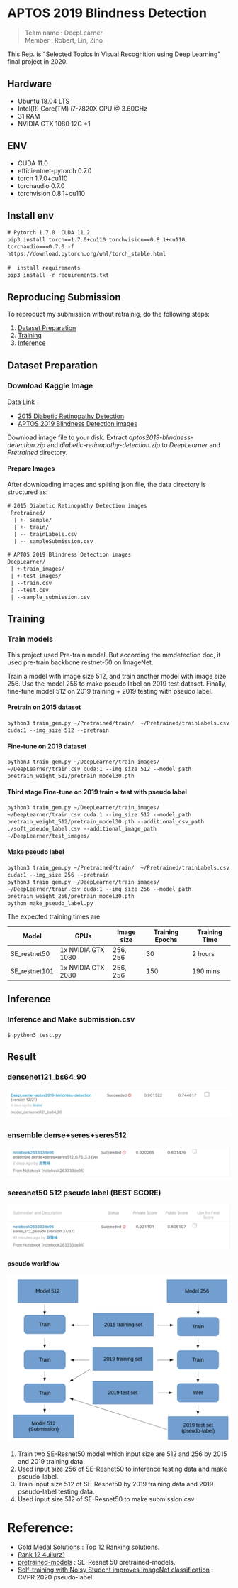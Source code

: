 # APTOS 2019 Blindness Detection
> Team name : DeepLearner <br>
> Member : Robert, Lin, Zino

This Rep. is "Selected Topics in Visual Recognition using Deep Learning" final project in 2020.

## Hardware
- Ubuntu 18.04 LTS
- Intel(R) Core(TM) i7-7820X CPU @ 3.60GHz
- 31 RAM
- NVIDIA GTX 1080 12G *1

## ENV
- CUDA 11.0
- efficientnet-pytorch    0.7.0
- torch                   1.7.0+cu110
- torchaudio              0.7.0
- torchvision             0.8.1+cu110


## Install env
```
# Pytorch 1.7.0  CUDA 11.2
pip3 install torch==1.7.0+cu110 torchvision==0.8.1+cu110 torchaudio===0.7.0 -f https://download.pytorch.org/whl/torch_stable.html

#  install requirements
pip3 install -r requirements.txt
```

## Reproducing Submission
To reproduct my submission without retrainig, do the following steps:

1.  [Dataset Preparation](#Dataset-Preparation)
2.  [Training](#Training)
3.  [Inference](#Inference)

## Dataset Preparation
### Download Kaggle Image
Data Link：
* [2015 Diabetic Retinopathy Detection](https://www.kaggle.com/c/diabetic-retinopathy-detection/data)
* [APTOS 2019 Blindness Detection images](https://www.kaggle.com/c/aptos2019-blindness-detection/data)

Download image file to your disk.
Extract *aptos2019-blindness-detection.zip* and *diabetic-retinopathy-detection.zip* to *DeepLearner* and *Pretrained* directory.


#### Prepare Images
After downloading images and spliting json file, the data directory is structured as:

```
# 2015 Diabetic Retinopathy Detection images
 Pretrained/
  | +- sample/
  | +- train/
  | -- trainLabels.csv
  | -- sampleSubmission.csv
```

```
# APTOS 2019 Blindness Detection images
DeepLearner/
 | +-train_images/
 | +-test_images/
 | --train.csv
 | --test.csv
 | --sample_submission.csv
```

## Training
### Train models
This project used Pre-train model. But according the mmdetection doc, it used pre-train backbone restnet-50 on ImageNet.

Train a model with image size 512, and train another model with image size 256.
Use the model 256 to make pseudo label on 2019 test dataset.
Finally, fine-tune model 512 on 2019 training + 2019 testing with pseudo label.

#### Pretrain on 2015 dataset
```
python3 train_gem.py ~/Pretrained/train/  ~/Pretrained/trainLabels.csv cuda:1 --img_size 512 --pretrain
```

#### Fine-tune on 2019 dataset
```
python3 train_gem.py ~/DeepLearner/train_images/  ~/DeepLearner/train.csv cuda:1 --img_size 512 --model_path pretrain_weight_512/pretrain_model30.pth
```

#### Third stage Fine-tune on 2019 train + test with pseudo label
```
python3 train_gem.py ~/DeepLearner/train_images/  ~/DeepLearner/train.csv cuda:1 --img_size 512 --model_path pretrain_weight_512/pretrain_model30.pth --additional_csv_path ./soft_pseudo_label.csv --additional_image_path ~/DeepLearner/test_images/
```

#### Make pseudo label
```
python3 train_gem.py ~/Pretrained/train/  ~/Pretrained/trainLabels.csv cuda:1 --img_size 256 --pretrain
python3 train_gem.py ~/DeepLearner/train_images/  ~/DeepLearner/train.csv cuda:1 --img_size 256 --model_path pretrain_weight_256/pretrain_model30.pth
python make_pseudo_label.py
```


The expected training times are:

Model | GPUs | Image size | Training Epochs | Training Time | 
------------ | ------------- | ------------- | ------------- | ------------- |
SE_restnet50 | 1x NVIDIA GTX 1080 | 256, 256 | 30 | 2 hours |
SE_restnet101 | 1x NVIDIA GTX 2080 | 256, 256 | 150 | 190 mins |



## Inference

### Inference and Make submission.csv
```
$ python3 test.py
```

## Result
### densenet121_bs64_90
![](https://github.com/robert780612/DeepLearner/blob/main/result/model_densenet121_bs64_90.PNG?raw=true)

### ensemble dense+seres+seres512 

![](https://github.com/robert780612/DeepLearner/blob/main/result/ensemble%20dense.seres.seres512_0.920265.png?raw=true)

### seresnet50 512  pseudo label  (BEST SCORE)
![](https://github.com/robert780612/DeepLearner/blob/main/result/pseudolabel.png?raw=true)

#### pseudo workflow 
![traing workflow](https://github.com/robert780612/DeepLearner/blob/main/result/traing.png?raw=true)

1. Train two SE-Resnet50 model which input size are 512 and 256 by 2015 and 2019 training data.
2. Used input size 256 of SE-Resnet50 to inference testing data and make pseudo-label.
3. Train input size 512 of SE-Resnet50 by 2019 training data and 2019 pseudo-label testing data.
3. Used input size 512 of SE-Resnet50 to make submission.csv.


# Reference:
- [Gold Medal Solutions](https://www.kaggle.com/c/aptos2019-blindness-detection/discussion/108307) : Top 12 Ranking solutions. 
- [Rank 12 4uiiurz1](https://github.com/4uiiurz1/kaggle-aptos2019-blindness-detection) 
- [pretrained-models](https://github.com/Cadene/pretrained-models.pytorch) : SE-Resnet 50  pretrained-models.
- [Self-training with Noisy Student improves ImageNet classification](https://arxiv.org/abs/1911.04252) : CVPR 2020 pseudo-label.
